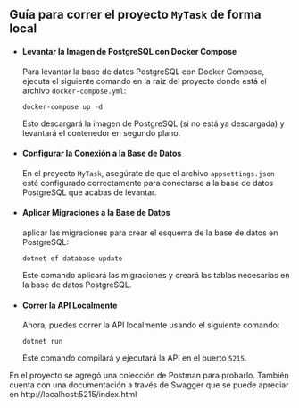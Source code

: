 ## Guía para correr el proyecto `MyTask` de forma local

- #### Levantar la Imagen de PostgreSQL con Docker Compose

  Para levantar la base de datos PostgreSQL con Docker Compose, ejecuta el siguiente comando en la raíz del proyecto donde está el archivo `docker-compose.yml`:

  ```
  docker-compose up -d
  ```

  Esto descargará la imagen de PostgreSQL (si no está ya descargada) y levantará el contenedor en segundo plano.

- #### Configurar la Conexión a la Base de Datos

  En el proyecto `MyTask`, asegúrate de que el archivo `appsettings.json`  esté configurado correctamente para conectarse a la base de datos PostgreSQL que acabas de levantar.

- #### Aplicar Migraciones a la Base de Datos

  aplicar las migraciones para crear el esquema de la base de datos en PostgreSQL:

  ```
  dotnet ef database update
  ```

  Este comando aplicará las migraciones y creará las tablas necesarias en la base de datos PostgreSQL.

- #### Correr la API Localmente

  Ahora, puedes correr la API localmente usando el siguiente comando:

  ```
  dotnet run
  ```

  Este comando compilará y ejecutará la API en el puerto `5215`.

En el proyecto se agregó una colección de Postman para probarlo. También cuenta con una documentación a través de Swagger que se puede apreciar en http://localhost:5215/index.html
